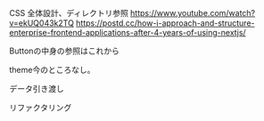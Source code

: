 CSS
全体設計、ディレクトリ参照
https://www.youtube.com/watch?v=ekUQ043k2TQ
https://postd.cc/how-i-approach-and-structure-enterprise-frontend-applications-after-4-years-of-using-nextjs/

Buttonの中身の参照はこれから

theme今のところなし。

データ引き渡し


リファクタリング